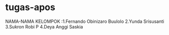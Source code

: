 # tugas-apos
NAMA-NAMA KELOMPOK :1.Fernando Obinizaro Buulolo  2.Yunda Srisusanti  3.Sukron Robi P  4.Deya Anggi Saskia
